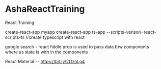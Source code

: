 # AshaReactTraining
React Training 

create-react-app myapp
create-react-app ts-app --scripts-verison=react-scripts-ts   //create typescript with react

google search  - react fiddle 
prop is used to pass data btw components where as state is with in the components

React Material  --  https://bit.ly/2GzoLg4



